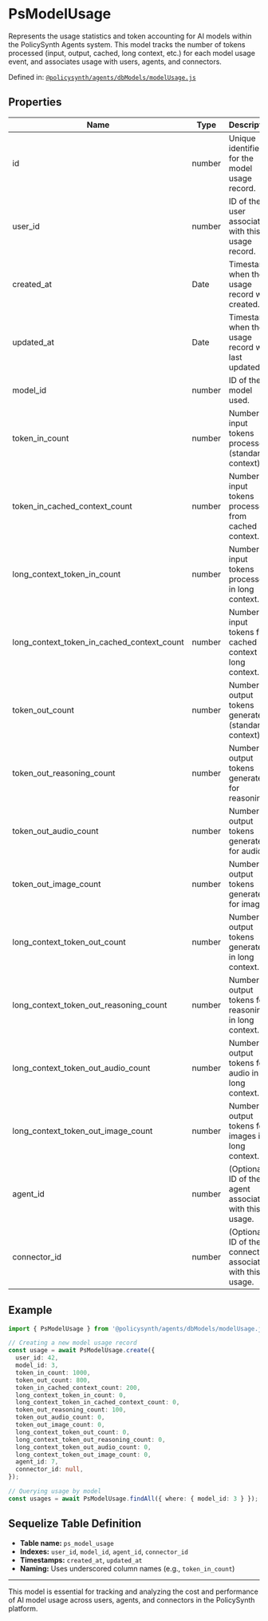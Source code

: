 # PsModelUsage

Represents the usage statistics and token accounting for AI models within the PolicySynth Agents system. This model tracks the number of tokens processed (input, output, cached, long context, etc.) for each model usage event, and associates usage with users, agents, and connectors.

Defined in: [`@policysynth/agents/dbModels/modelUsage.js`](./modelUsage.js)

## Properties

| Name                                 | Type      | Description                                                                                 |
|-------------------------------------- |-----------|---------------------------------------------------------------------------------------------|
| id                                   | number    | Unique identifier for the model usage record.                                               |
| user_id                              | number    | ID of the user associated with this usage record.                                           |
| created_at                           | Date      | Timestamp when the usage record was created.                                                |
| updated_at                           | Date      | Timestamp when the usage record was last updated.                                           |
| model_id                             | number    | ID of the AI model used.                                                                    |
| token_in_count                       | number    | Number of input tokens processed (standard context).                                        |
| token_in_cached_context_count         | number    | Number of input tokens processed from cached context.                                       |
| long_context_token_in_count           | number    | Number of input tokens processed in long context.                                           |
| long_context_token_in_cached_context_count | number | Number of input tokens from cached context in long context.                                 |
| token_out_count                      | number    | Number of output tokens generated (standard context).                                       |
| token_out_reasoning_count             | number    | Number of output tokens generated for reasoning.                                            |
| token_out_audio_count                 | number    | Number of output tokens generated for audio.                                                |
| token_out_image_count                 | number    | Number of output tokens generated for images.                                               |
| long_context_token_out_count          | number    | Number of output tokens generated in long context.                                          |
| long_context_token_out_reasoning_count| number    | Number of output tokens for reasoning in long context.                                      |
| long_context_token_out_audio_count    | number    | Number of output tokens for audio in long context.                                          |
| long_context_token_out_image_count    | number    | Number of output tokens for images in long context.                                         |
| agent_id                             | number    | (Optional) ID of the agent associated with this usage.                                      |
| connector_id                         | number    | (Optional) ID of the connector associated with this usage.                                  |

## Example

```typescript
import { PsModelUsage } from '@policysynth/agents/dbModels/modelUsage.js';

// Creating a new model usage record
const usage = await PsModelUsage.create({
  user_id: 42,
  model_id: 3,
  token_in_count: 1000,
  token_out_count: 800,
  token_in_cached_context_count: 200,
  long_context_token_in_count: 0,
  long_context_token_in_cached_context_count: 0,
  token_out_reasoning_count: 100,
  token_out_audio_count: 0,
  token_out_image_count: 0,
  long_context_token_out_count: 0,
  long_context_token_out_reasoning_count: 0,
  long_context_token_out_audio_count: 0,
  long_context_token_out_image_count: 0,
  agent_id: 7,
  connector_id: null,
});

// Querying usage by model
const usages = await PsModelUsage.findAll({ where: { model_id: 3 } });
```

## Sequelize Table Definition

- **Table name:** `ps_model_usage`
- **Indexes:** `user_id`, `model_id`, `agent_id`, `connector_id`
- **Timestamps:** `created_at`, `updated_at`
- **Naming:** Uses underscored column names (e.g., `token_in_count`)

---

This model is essential for tracking and analyzing the cost and performance of AI model usage across users, agents, and connectors in the PolicySynth platform.